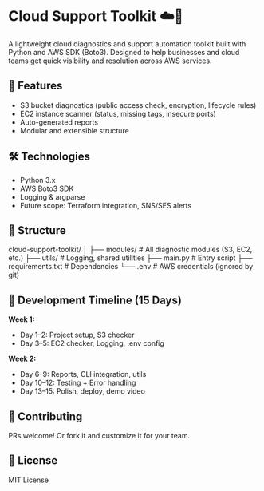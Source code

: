 # Cloud Support Toolkit ☁️🔧

A lightweight cloud diagnostics and support automation toolkit built with Python and AWS SDK (Boto3). Designed to help businesses and cloud teams get quick visibility and resolution across AWS services.

## 🚀 Features

- S3 bucket diagnostics (public access check, encryption, lifecycle rules)
- EC2 instance scanner (status, missing tags, insecure ports)
- Auto-generated reports
- Modular and extensible structure

## 🛠️ Technologies

- Python 3.x
- AWS Boto3 SDK
- Logging & argparse
- Future scope: Terraform integration, SNS/SES alerts

## 📁 Structure

cloud-support-toolkit/
│
├── modules/ # All diagnostic modules (S3, EC2, etc.)
├── utils/ # Logging, shared utilities
├── main.py # Entry script
├── requirements.txt # Dependencies
└── .env # AWS credentials (ignored by git)

## 📅 Development Timeline (15 Days)

**Week 1:**
- Day 1–2: Project setup, S3 checker
- Day 3–5: EC2 checker, Logging, .env config

**Week 2:**
- Day 6–9: Reports, CLI integration, utils
- Day 10–12: Testing + Error handling
- Day 13–15: Polish, deploy, demo video

## 🤝 Contributing

PRs welcome! Or fork it and customize it for your team.

## 📜 License

MIT License
